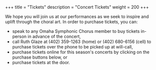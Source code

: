 +++
title = "Tickets"
description = "Concert Tickets"
weight = 200
+++

We hope you will join us at our performances as we seek to inspire and uplift through the choral art. In order to purchase tickets, you can:

- speak to any Omaha Symphonic Chorus member to buy tickets in-person in advance of the concert,
- call Ruth Glaze at (402) 359-1263 (home) or (402) 680-6156 (cell) to purchase tickets over the phone to be picked up at will-call,
- purchase tickets online for this season's concerts by clicking on the purchase buttons below, or
- purchase tickets at the door.
